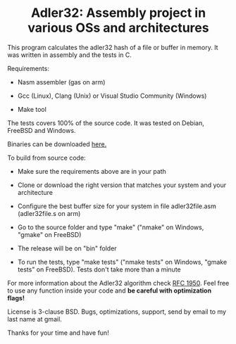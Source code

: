 

<center><h1>Adler32: Assembly project in various OSs and architectures</h1></center>

This program calculates the adler32 hash of a file or buffer in memory. It was written in assembly and the tests in C.

Requirements:

- Nasm assembler (gas on arm)

- Gcc (Linux), Clang (Unix) or Visual Studio Community (Windows)

- Make tool

The tests covers 100% of the source code. It was tested on Debian, FreeBSD and Windows.

Binaries can be downloaded [here.](https://github.com/mazoti/adler32/releases/)

To build from source code:

- Make sure the requirements above are in your path

- Clone or download the right version that matches your system and your architecture

- Configure the best buffer size for your system in file adler32file.asm (adler32file.s on arm)

- Go to the source folder and type "make" ("nmake" on Windows, "gmake" on FreeBSD)

- The release will be on "bin" folder

- To run the tests, type "make tests" ("nmake tests" on Windows, "gmake tests" on FreeBSD). Tests don't take more than a minute

For more information about the Adler32 algorithm check [RFC 1950](https://www.ietf.org/rfc/rfc1950.txt). Feel free to use any function inside your code and **be careful with optimization flags!**



License is 3-clause BSD. Bugs, optimizations, support, send by email to my last name at gmail.



Thanks for your time and have fun!
